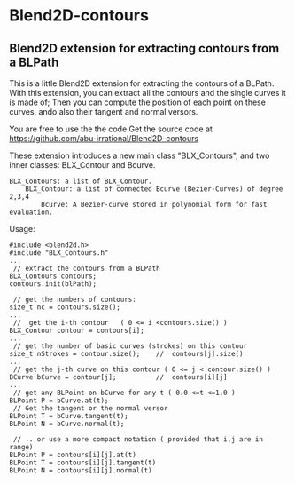 # Blend2D-contours
Blend2D extension for extracting contours from a BLPath
------------------------------------------------------

This is a little Blend2D extension for extracting the contours of a BLPath.
With this extension, you can extract all the contours and the single curves it is made of;
Then you can compute the position of each point on these curves, ando also their
tangent and normal versors.

You are free to use the the code
    Get the source code at
    https://github.com/abu-irrational/Blend2D-contours

These extension introduces a new main class "BLX_Contours", and two inner classes: BLX_Contour and Bcurve.

    BLX_Contours: a list of BLX_Contour.
        BLX_Contour: a list of connected Bcurve (Bezier-Curves) of degree 2,3,4
            Bcurve: A Bezier-curve stored in polynomial form for fast evaluation.
    
Usage:

    #include <blend2d.h>
    #include "BLX_Contours.h"
    ...
     // extract the contours from a BLPath
    BLX_Contours contours;
    contours.init(blPath);
    
     // get the numbers of contours:
    size_t nc = contours.size();
    ...
     //  get the i-th contour   ( 0 <= i <contours.size() )
    BLX_Contour contour = contours[i];
    ...
     // get the number of basic curves (strokes) on this contour
    size_t nStrokes = contour.size();    //  contours[j].size()
    ...
     // get the j-th curve on this contour ( 0 <= j < contour.size() )
    BCurve bCurve = contour[j];          //  contours[i][j]
    ...
     // get any BLPoint on bCurve for any t ( 0.0 <=t <=1.0 )
    BLPoint P = bCurve.at(t);
     // Get the tangent or the normal versor
    BLPoint T = bCurve.tangent(t);
    BLPoint N = bCurve.normal(t);
    
     // .. or use a more compact notation ( provided that i,j are in range)
    BLPoint P = contours[i][j].at(t)
    BLPoint T = contours[i][j].tangent(t)
    BLPoint N = contours[i][j].normal(t)
    
